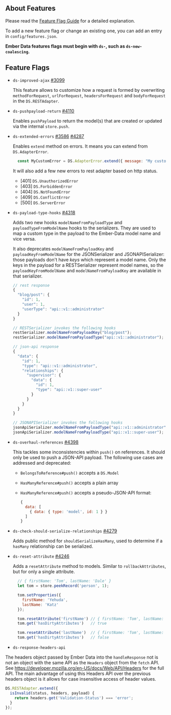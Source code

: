 ## About Features

Please read the [Feature Flag Guide](http://emberjs.com/guides/configuring-ember/feature-flags/)
for a detailed explanation.

To add a new feature flag or change an existing one, you can add an
entry in `config/features.json`.

**Ember Data features flags must begin with `ds-`, such as
`ds-new-coalescing`.**

## Feature Flags

- `ds-improved-ajax` [#3099](https://github.com/emberjs/data/pull/3099)

  This feature allows to customize how a request is formed by overwriting
  `methodForRequest`, `urlForRequest`, `headersForRequest` and `bodyForRequest`
  in the `DS.RESTAdapter`.

- `ds-pushpayload-return` [#4110](https://github.com/emberjs/data/pull/4110)

  Enables `pushPayload` to return the model(s) that are created or
  updated via the internal `store.push`.

- `ds-extended-errors` [#3586](https://github.com/emberjs/data/pull/3586) [#4287](https://github.com/emberjs/data/pull/4287)

  Enables `extend` method on errors. It means you can extend from `DS.AdapterError`.

  ```js
    const MyCustomError = DS.AdapterError.extend({ message: "My custom error." });
  ```

  It will also add a few new errors to rest adapter based on http status.

  * [401] `DS.UnauthorizedError`
  * [403] `DS.ForbiddenError`
  * [404] `DS.NotFoundError`
  * [409] `DS.ConflictError`
  * [500] `DS.ServerError`

- `ds-payload-type-hooks` [#4318](https://github.com/emberjs/data/pull/4318)

  Adds two new hooks `modelNameFromPayloadType` and `payloadTypeFromModelName`
  hooks to the serializers. They are used to map a custom type in the payload
  to the Ember-Data model name and vice versa.

  It also deprecates `modelNameFromPayloadKey` and `payloadKeyFromModelName`
  for the JSONSerializer and JSONAPISerializer: those payloads don't have
  _keys_ which represent a model name. Only the keys in the payload for a
  RESTSerializer represent model names, so the `payloadKeyFromModelName` and
  `modelNameFromPayloadKey` are available in that serializer.

  ```js
  // rest response
  {
    "blog/post": {
      "id": 1,
      "user": 1,
      "userType": "api::v1::administrator"
    }
  }

  // RESTSerializer invokes the following hooks
  restSerializer.modelNameFromPayloadKey("blog/post");
  restSerializer.modelNameFromPayloadType("api::v1::administrator");
  ```

  ```js
  // json-api response
  {
    "data": {
      "id": 1,
      "type": "api::v1::administrator",
      "relationships": {
        "supervisor": {
          "data": {
            "id": 1,
            "type": "api::v1::super-user"
          }
        }
      }
    }
  }

  // JSONAPISerializer invokes the following hooks
  jsonApiSerializer.modelNameFromPayloadType("api::v1::administrator");
  jsonApiSerializer.modelNameFromPayloadType("api::v1::super-user");
  ```

- `ds-overhaul-references` [#4398](https://github.com/emberjs/data/pull/4398)

  This tackles some inconsistencies within `push()` on references. It should
  only be used to push a JSON-API payload. The following use cases are
  addressed and deprecated:

  - `BelongsToReference#push()` accepts a `DS.Model`
  - `HasManyReference#push()` accepts a plain array
  - `HasManyReference#push()` accepts a pseudo-JSON-API format:

      ```js
      {
        data: [
          { data: { type: 'model', id: 1 } }
        ]
      }
      ```

- `ds-check-should-serialize-relationships` [#4279](https://github.com/emberjs/data/pull/4279)

  Adds public method for `shouldSerializeHasMany`, used to determine if a
  `hasMany` relationship can be serialized.

- `ds-reset-attribute` [#4246](https://github.com/emberjs/data/pull/4246)

  Adds a `resetAttribute` method to models. Similar to `rollbackAttributes`,
  but for only a single attribute.

  ```js
    // { firstName: 'Tom', lastName: 'Dale' }
    let tom = store.peekRecord('person', 1);

    tom.setProperties({
      firstName: 'Yehuda',
      lastName: 'Katz'
    });

    tom.resetAttribute('firstName') // { firstName: 'Tom', lastName: 'Katz' }
    tom.get('hasDirtyAttributes')   // true

    tom.resetAttribute('lastName')  // { firstName: 'Tom', lastName: 'Dale' }
    tom.get('hasDirtyAttributes')   // false
  ```


- `ds-response-headers-api`

The headers object passed by Ember Data into the `handleResponse` not
is not an object with the same API as the `Headers` object from the
`fetch` API. See
https://developer.mozilla.org/en-US/docs/Web/API/Headers for the full
API. The main advantage of using this Headers API over the previous
headers object is it allows for case insensitive access of header
values.

  ```js
  DS.RESTAdapter.extend({
    isInvalid(status, headers, payload) {
      return headers.get('Validation-Status') === 'error';
    }
  });
  ```

